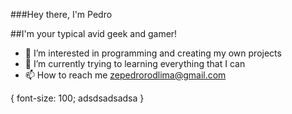 ###Hey there, I'm Pedro

##I'm your typical avid geek and gamer!
- 👀 I’m interested in programming and creating my own projects
- 🌱 I’m currently trying to learning everything that I can
- 📫 How to reach me zepedrorodlima@gmail.com

{
  font-size: 100;
  adsdsadsadsa
}
